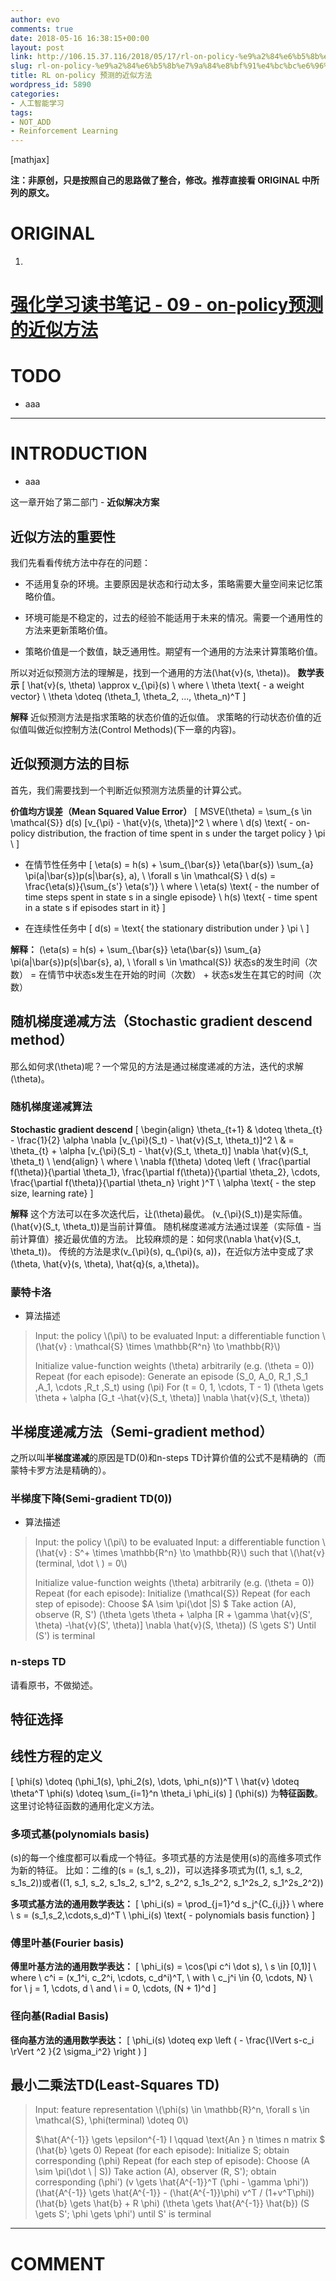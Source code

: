 ```yaml
---
author: evo
comments: true
date: 2018-05-16 16:38:15+00:00
layout: post
link: http://106.15.37.116/2018/05/17/rl-on-policy-%e9%a2%84%e6%b5%8b%e7%9a%84%e8%bf%91%e4%bc%bc%e6%96%b9%e6%b3%95/
slug: rl-on-policy-%e9%a2%84%e6%b5%8b%e7%9a%84%e8%bf%91%e4%bc%bc%e6%96%b9%e6%b3%95
title: RL on-policy 预测的近似方法
wordpress_id: 5890
categories:
- 人工智能学习
tags:
- NOT_ADD
- Reinforcement Learning
---
```


<!-- more -->

[mathjax]

**注：非原创，只是按照自己的思路做了整合，修改。推荐直接看 ORIGINAL 中所列的原文。**


# ORIGINAL





 	
  1. 


# [强化学习读书笔记 - 09 - on-policy预测的近似方法](http://www.cnblogs.com/steven-yang/p/6535418.html)







# TODO





 	
  * aaa





* * *





# INTRODUCTION





 	
  * aaa


这一章开始了第二部门 - **近似解决方案**


## 近似方法的重要性


我们先看看传统方法中存在的问题：



 	
  * 不适用复杂的环境。主要原因是状态和行动太多，策略需要大量空间来记忆策略价值。

 	
  * 环境可能是不稳定的，过去的经验不能适用于未来的情况。需要一个通用性的方法来更新策略价值。

 	
  * 策略价值是一个数值，缺乏通用性。期望有一个通用的方法来计算策略价值。


所以对近似预测方法的理解是，找到一个通用的方法\(\hat{v}(s, \theta)\)。
**数学表示**
\[
\hat{v}(s, \theta) \approx v_{\pi}(s) \\
where \\
\theta \text{ - a weight vector} \\
\theta \doteq (\theta_1, \theta_2, ..., \theta_n)^T
\]

**解释**
近似预测方法是指求策略的状态价值的近似值。
求策略的行动状态价值的近似值叫做近似控制方法(Control Methods)(下一章的内容)。


## 近似预测方法的目标


首先，我们需要找到一个判断近似预测方法质量的计算公式。

**价值均方误差（Mean Squared Value Error）**
\[
MSVE(\theta) = \sum_{s \in \mathcal{S}} d(s) [v_{\pi} - \hat{v}(s, \theta)]^2 \\
where \\
d(s) \text{ - on-policy distribution, the fraction of time spent in s under the target policy } \pi \\
\]



 	
  * 在情节性任务中
\[
\eta(s) = h(s) + \sum_{\bar{s}} \eta(\bar{s}) \sum_{a} \pi(a|\bar{s})p(s|\bar{s}, a), \ \forall s \in \mathcal{S} \\
d(s) = \frac{\eta(s)}{\sum_{s'} \eta(s')} \\
where \\
\eta(s) \text{ - the number of time steps spent in state s in a single episode} \\
h(s) \text{ - time spent in a state s if episodes start in it}
\]

 	
  * 在连续性任务中
\[
d(s) = \text{ the stationary distribution under } \pi \\
\]


**解释：**
\(\eta(s) = h(s) + \sum_{\bar{s}} \eta(\bar{s}) \sum_{a} \pi(a|\bar{s})p(s|\bar{s}, a), \ \forall s \in \mathcal{S}\)
状态s的发生时间（次数） = 在情节中状态s发生在开始的时间（次数） + 状态s发生在其它的时间（次数）


## 随机梯度递减方法（Stochastic gradient descend method）


那么如何求\(\theta\)呢？一个常见的方法是通过梯度递减的方法，迭代的求解\(\theta\)。


### 随机梯度递减算法


**Stochastic gradient descend**
\[
\begin{align}
\theta_{t+1}
& \doteq \theta_{t} - \frac{1}{2} \alpha \nabla [v_{\pi}(S_t) - \hat{v}(S_t, \theta_t)]^2 \\
& = \theta_{t} + \alpha [v_{\pi}(S_t) - \hat{v}(S_t, \theta_t)] \nabla \hat{v}(S_t, \theta_t) \\
\end{align} \\
where \\
\nabla f(\theta) \doteq \left ( \frac{\partial f(\theta)}{\partial \theta_1}, \frac{\partial f(\theta)}{\partial \theta_2}, \cdots, \frac{\partial f(\theta)}{\partial \theta_n} \right )^T \\
\alpha \text{ - the step size, learning rate}
\]

**解释**
这个方法可以在多次迭代后，让\(\theta\)最优。
\(v_{\pi}(S_t)\)是实际值。
\(\hat{v}(S_t, \theta_t)\)是当前计算值。
随机梯度递减方法通过误差（实际值 - 当前计算值）接近最优值的方法。
比较麻烦的是：如何求\(\nabla \hat{v}(S_t, \theta_t)\)。
传统的方法是求\(v_{\pi}(s), q_{\pi}(s, a)\)，在近似方法中变成了求\(\theta, \hat{v}(s, \theta), \hat{q}(s, a,\theta)\)。


### 蒙特卡洛





 	
  * 算法描述


<blockquote>Input: the policy \(\pi\) to be evaluated
Input: a differentiable function \(\hat{v} : \mathcal{S} \times \mathbb{R^n} \to \mathbb{R}\)

Initialize value-function weights \(\theta\) arbitrarily (e.g. \(\theta = 0\))
Repeat (for each episode):
Generate an episode \(S_0, A_0, R_1 ,S_1 ,A_1, \cdots ,R_t ,S_t\) using \(\pi\)
For \(t = 0, 1, \cdots, T - 1\)
\(\theta \gets \theta + \alpha [G_t -\hat{v}(S_t, \theta)] \nabla \hat{v}(S_t, \theta)\)</blockquote>







## 半梯度递减方法（Semi-gradient method）


之所以叫**半梯度递减**的原因是TD(0)和n-steps TD计算价值的公式不是精确的（而蒙特卡罗方法是精确的）。


### 半梯度下降(Semi-gradient TD(0))





 	
  * 算法描述


<blockquote>Input: the policy \(\pi\) to be evaluated
Input: a differentiable function \(\hat{v} : S^+ \times \mathbb{R^n} \to \mathbb{R}\) such that \(\hat{v}(terminal, \dot \ ) = 0\)

Initialize value-function weights \(\theta\) arbitrarily (e.g. \(\theta = 0\))
Repeat (for each episode):
Initialize \(\mathcal{S}\)
Repeat (for each step of episode):
Choose $A \sim \pi(\dot |S) $
Take action \(A\), observe \(R, S'\)
\(\theta \gets \theta + \alpha [R + \gamma \hat{v}(S', \theta) -\hat{v}(S', \theta)] \nabla \hat{v}(S, \theta)\)
\(S \gets S'\)
Until \(S'\) is terminal</blockquote>







### n-steps TD


请看原书，不做拗述。


## 特征选择




## 线性方程的定义


\[
\phi(s) \doteq (\phi_1(s), \phi_2(s), \dots, \phi_n(s))^T \\
\hat{v} \doteq \theta^T \phi(s) \doteq \sum_{i=1}^n \theta_i \phi_i(s)
\]
\(\phi(s)\) 为**特征函数**。
这里讨论特征函数的通用化定义方法。


### 多项式基(polynomials basis)


\(s\)的每一个维度都可以看成一个特征。多项式基的方法是使用\(s\)的高维多项式作为新的特征。
比如：二维的\(s = (s_1, s_2)\)，可以选择多项式为\((1, s_1, s_2, s_1s_2)\)或者\((1, s_1, s_2, s_1s_2, s_1^2, s_2^2, s_1s_2^2, s_1^2s_2, s_1^2s_2^2)\)

**多项式基方法的通用数学表达：**
\[
\phi_i(s) = \prod_{j=1}^d s_j^{C_{i,j}} \\
where \\
s = (s_1,s_2,\cdots,s_d)^T \\
\phi_i(s) \text{ - polynomials basis function}
\]


### 傅里叶基(Fourier basis)


**傅里叶基方法的通用数学表达：**
\[
\phi_i(s) = \cos(\pi c^i \dot s), \ s \in [0,1)] \\
where \\
c^i = (x_1^i, c_2^i, \cdots, c_d^i)^T, \ with \ c_j^i \in \{0, \cdots, N\} \ for \ j = 1, \cdots, d \ and \ i = 0, \cdots, (N + 1)^d
\]


### 径向基(Radial Basis)


**径向基方法的通用数学表达：**
\[
\phi_i(s) \doteq exp \left ( - \frac{\lVert s-c_i \rVert ^2 }{2 \sigma_i^2} \right )
\]


## 最小二乘法TD(Least-Squares TD)




<blockquote>Input: feature representation \(\phi(s) \in \mathbb{R}^n, \forall s \in \mathcal{S}, \phi(terminal) \doteq 0\)

$\hat{A^{-1}} \gets \epsilon^{-1} I \qquad \text{An } n \times n matrix $
\(\hat{b} \gets 0\)
Repeat (for each episode):
Initialize S; obtain corresponding \(\phi\)
Repeat (for each step of episode):
Choose \(A \sim \pi(\dot \ | S)\)
Take action \(A\), observer \(R, S'\); obtain corresponding \(\phi'\)
\(v \gets \hat{A^{-1}}^T (\phi - \gamma \phi')\)
\(\hat{A^{-1}} \gets \hat{A^{-1}} - (\hat{A^{-1}}\phi) v^T / (1+v^T\phi)\)
\(\hat{b} \gets \hat{b} + R \phi\)
\(\theta \gets \hat{A^{-1}} \hat{b}\)
\(S \gets S'; \phi \gets \phi'\)
until S' is terminal</blockquote>



























* * *





# COMMENT



